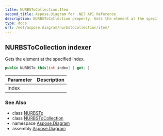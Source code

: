 ```yaml
---
title: NURBSToCollection.Item
second_title: Aspose.Diagram for .NET API Reference
description: NURBSToCollection property. Gets the element at the specified index
type: docs
url: /net/aspose.diagram/nurbstocollection/item/
---
```

## NURBSToCollection indexer

Gets the element at the specified index.

```csharp
public NURBSTo this[int index] { get; }
```

| Parameter | Description |
| --- | --- |
| index |  |

### See Also

* class [NURBSTo](../../nurbsto/)
* class [NURBSToCollection](../)
* namespace [Aspose.Diagram](../../nurbstocollection/)
* assembly [Aspose.Diagram](../../../)


